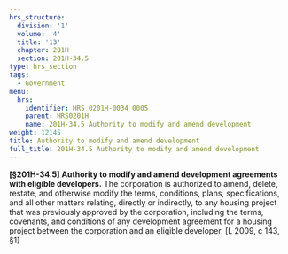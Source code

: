 ```yaml
---
hrs_structure:
  division: '1'
  volume: '4'
  title: '13'
  chapter: 201H
  section: 201H-34.5
type: hrs_section
tags:
  - Government
menu:
  hrs:
    identifier: HRS_0201H-0034_0005
    parent: HRS0201H
    name: 201H-34.5 Authority to modify and amend development
weight: 12145
title: Authority to modify and amend development
full_title: 201H-34.5 Authority to modify and amend development
---
```

**[§201H-34.5] Authority to modify and amend development agreements with eligible developers.** The corporation is authorized to amend, delete, restate, and otherwise modify the terms, conditions, plans, specifications, and all other matters relating, directly or indirectly, to any housing project that was previously approved by the corporation, including the terms, covenants, and conditions of any development agreement for a housing project between the corporation and an eligible developer. [L 2009, c 143, §1]